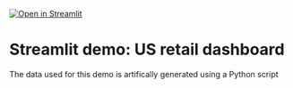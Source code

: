 [![Open in Streamlit](https://static.streamlit.io/badges/streamlit_badge_black_white.svg)](https://us-retail.streamlit.app/)
# Streamlit demo: US retail dashboard

The data used for this demo is artifically generated using a Python script
